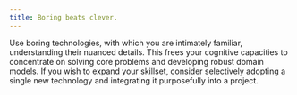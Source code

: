 ```yaml
---
title: Boring beats clever.
---
```


Use boring technologies, with which you are intimately familiar, understanding their nuanced details. This frees your cognitive capacities to concentrate on solving core problems and developing robust domain models. If you wish to expand your skillset, consider selectively adopting a single new technology and integrating it purposefully into a project.

